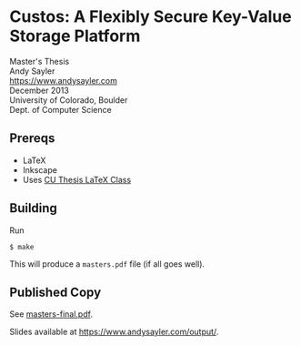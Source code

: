 Custos: A Flexibly Secure Key-Value Storage Platform
====================================================

Master's Thesis  
Andy Sayler  
https://www.andysayler.com  
December 2013  
University of Colorado, Boulder  
Dept. of Computer Science  

Prereqs
-------

+ LaTeX
+ Inkscape
+ Uses [CU Thesis LaTeX Class](http://www.colorado.edu/oit/software-hardware/tex-latex/thesis-class)

Building
--------

Run

```
$ make
```

This will produce a `masters.pdf` file (if all goes well).

Published Copy
---------------

See [masters-final.pdf](./masters-final.pdf).

Slides available at https://www.andysayler.com/output/.
